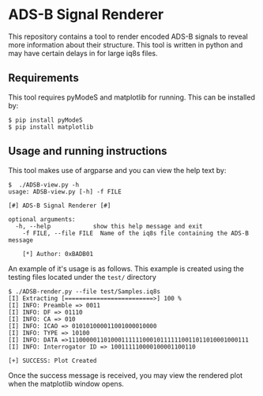 # ADS-B Signal Renderer

This repository contains a tool to render encoded ADS-B signals to reveal more information about their structure. This tool is written in python and may have certain delays in for large iq8s files.

## Requirements

This tool requires pyModeS and matplotlib for running. This can be installed by:
```
$ pip install pyModeS
$ pip install matplotlib
```

## Usage and running instructions


This tool makes use of argparse and you can view the help text by:
```
$  ./ADSB-view.py -h
usage: ADSB-view.py [-h] -f FILE

[#] ADS-B Signal Renderer [#]

optional arguments:
  -h, --help            show this help message and exit
    -f FILE, --file FILE  Name of the iq8s file containing the ADS-B message

    [*] Author: 0xBADB01

```

An example of it's usage is as follows. This example is created using the testing files located under the ```test/``` directory

```
$ ./ADSB-render.py --file test/Samples.iq8s 
[I] Extracting [=========================>] 100 %
[I] INFO: Preamble => 0011
[I] INFO: DF => 01110
[I] INFO: CA => 010
[I] INFO: ICAO => 010101000011001000010000
[I] INFO: TYPE => 10100
[I] INFO: DATA =>111000001101000111111000101111110011011010001000111
[I] INFO: Interrogator ID => 100111110000100001100110

[+] SUCCESS: Plot Created

```

Once the success message is received, you may view the rendered plot when the matplotlib window opens.

